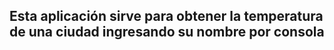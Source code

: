 ## Esta aplicación sirve para obtener la temperatura de una ciudad ingresando su nombre por consola


